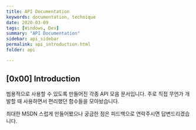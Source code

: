 ```yaml
---
title: API Documentation
keywords: documentation, technique
date: 2020-03-09
tags: [Windows, Dev]
summary: "API Documentation"
sidebar: api_sidebar
permalink: api_introduction.html
folder: api

---
```


## [0x00] Introduction

범용적으로 사용할 수 있도록 만들어진 각종 API 모음 문서입니다. 주로 직접 무언가 개발할 때 사용하면서 편리했던 함수들을 모아놨습니다.

최대한 MSDN 스럽게 만들어봤으나 궁금한 점은 피드백으로 연락주시면 답변드리겠습니다.

